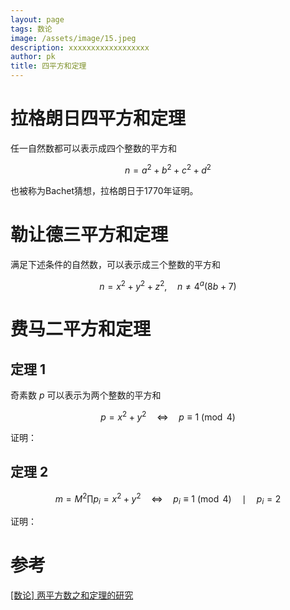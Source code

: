 ```yaml
---
layout: page
tags: 数论
image: /assets/image/15.jpeg
description: xxxxxxxxxxxxxxxxxx
author: pk
title: 四平方和定理
---
```


# 拉格朗日四平方和定理

任一自然数都可以表示成四个整数的平方和

$$
n = a^2 + b^2 + c^2 + d^2
$$


也被称为Bachet猜想，拉格朗日于1770年证明。



# 勒让德三平方和定理

满足下述条件的自然数，可以表示成三个整数的平方和

$$
n = x^2 + y^2 + z^2,{\quad} n\neq 4^a(8b+7)
$$


# 费马二平方和定理

## 定理 1

奇素数 $p$ 可以表示为两个整数的平方和

$$
p = x^2 + y^2 {\quad}{\Longleftrightarrow}{\quad}p \equiv 1 \pmod{4}
$$


证明：



## 定理 2


$$
m = M^2\prod{p_i} = x^2 + y^2 {\quad}{\Longleftrightarrow}{\quad} p_i \equiv 1 \pmod{4} {\quad}{\mid}{\quad} p_i = 2
$$


证明：





# 参考

[[数论] 两平方数之和定理的研究](https://www.luogu.com/article/ty5knleg)

